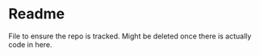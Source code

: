 # Readme 
File to ensure the repo is tracked.
Might be deleted once there is actually code in here. 
